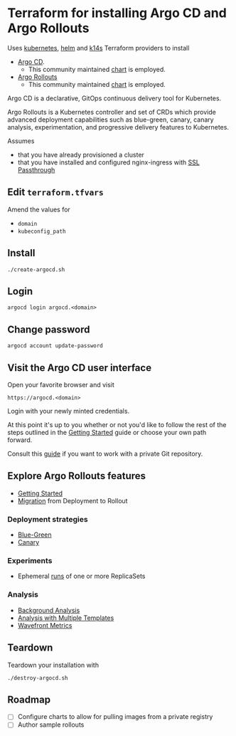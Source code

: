 # Terraform for installing Argo CD and Argo Rollouts

Uses [kubernetes](https://www.terraform.io/docs/providers/kubernetes/index.html), [helm](https://www.terraform.io/docs/providers/helm/index.html) and [k14s](https://github.com/k14s/terraform-provider-k14s) Terraform providers to install 

* [Argo CD](https://argoproj.github.io/argo-cd/).  
  * This community maintained [chart](https://github.com/argoproj/argo-helm/tree/master/charts/argo-cd) is employed.
* [Argo Rollouts](https://argoproj.github.io/argo-rollouts)
  * This community maintained [chart](https://github.com/argoproj/argo-helm/tree/master/charts/argo-rollouts) is employed.

Argo CD is a declarative, GitOps continuous delivery tool for Kubernetes.

Argo Rollouts is a Kubernetes controller and set of CRDs which provide advanced deployment capabilities such as blue-green, canary, canary analysis, experimentation, and progressive delivery features to Kubernetes.

Assumes

* that you have already provisioned a cluster
* that you have installed and configured nginx-ingress with [SSL Passthrough](../nginx-ingress/README.md#enabling-ssl-passthrough)

## Edit `terraform.tfvars`

Amend the values for

* `domain`
* `kubeconfig_path`


## Install

```
./create-argocd.sh
```

## Login

```
argocd login argocd.<domain>
```

## Change password

```
argocd account update-password
```

## Visit the Argo CD user interface

Open your favorite browser and visit

```
https://argocd.<domain>
```

Login with your newly minted credentials.

At this point it's up to you whether or not you'd like to follow the rest of the steps outlined in the [Getting Started](https://argoproj.github.io/argo-cd/getting_started/#creating-apps-via-ui) guide or choose your own path forward.

Consult this [guide](https://argoproj.github.io/argo-cd/user-guide/private-repositories/) if you want to work with a private Git repository.

## Explore Argo Rollouts features

* [Getting Started](https://argoproj.github.io/argo-rollouts/getting-started/)
* [Migration](https://argoproj.github.io/argo-rollouts/migrating/) from Deployment to Rollout

### Deployment strategies

* [Blue-Green](https://argoproj.github.io/argo-rollouts/features/bluegreen/)
* [Canary](https://argoproj.github.io/argo-rollouts/features/canary/)

### Experiments

* Ephemeral [runs](https://argoproj.github.io/argo-rollouts/features/experiment/#how-does-it-work) of one or more ReplicaSets

### Analysis

* [Background Analysis](https://argoproj.github.io/argo-rollouts/features/analysis/#background-analysis)
* [Analysis with Multiple Templates](https://argoproj.github.io/argo-rollouts/features/analysis/#analysis-with-multiple-templates)
* [Wavefront Metrics](https://argoproj.github.io/argo-rollouts/features/analysis/#wavefront-metrics)

## Teardown

Teardown your installation with

```
./destroy-argocd.sh
```

## Roadmap

- [ ] Configure charts to allow for pulling images from a private registry
- [ ] Author sample rollouts
